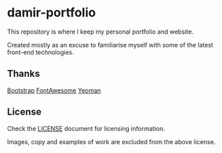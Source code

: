 # damir-portfolio
This repository is where I keep my personal portfolio and website.

Created mostly as an excuse to familiarise myself with some of the latest front-end technologies.

## Thanks
[Bootstrap](http://getbootstrap.com/)
[FontAwesome](http://fortawesome.github.io/Font-Awesome/)
[Yeoman](http://yeoman.io/)

## License
Check the [LICENSE](https://github.com/leetskills/damir-portfolio/blob/master/LICENSE) document for licensing information.

Images, copy and examples of work are excluded from the above license.
